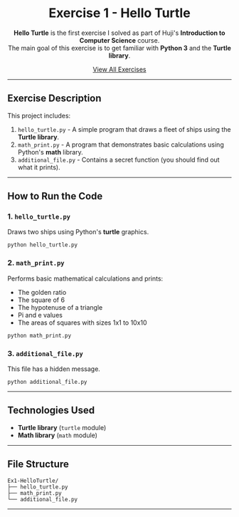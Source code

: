 <div align="center">

# Exercise 1 - Hello Turtle

**Hello Turtle** is the first exercise I solved as part of Huji's **Introduction to Computer Science** course.  
The main goal of this exercise is to get familiar with **Python 3** and the **Turtle library**.

[View All Exercises](https://github.com/AfekAharoni/Intro2CS)

</div>

---

## Exercise Description

This project includes:
1. `hello_turtle.py` - A simple program that draws a fleet of ships using the **Turtle library**.
2. `math_print.py` - A program that demonstrates basic calculations using Python's **math** library.
3. `additional_file.py` - Contains a secret function (you should find out what it prints).

---

## How to Run the Code

### 1. `hello_turtle.py`  
Draws two ships using Python's **turtle** graphics.

```
python hello_turtle.py
```

### 2. `math_print.py`  
Performs basic mathematical calculations and prints:
- The golden ratio
- The square of 6
- The hypotenuse of a triangle
- Pi and e values
- The areas of squares with sizes 1x1 to 10x10

```
python math_print.py
```

### 3. `additional_file.py`  
This file has a hidden message.

```
python additional_file.py
```

---

## Technologies Used
- **Turtle library** (`turtle` module)
- **Math library** (`math` module)

---

## File Structure

```
Ex1-HelloTurtle/
├── hello_turtle.py
├── math_print.py
└── additional_file.py
```

---
